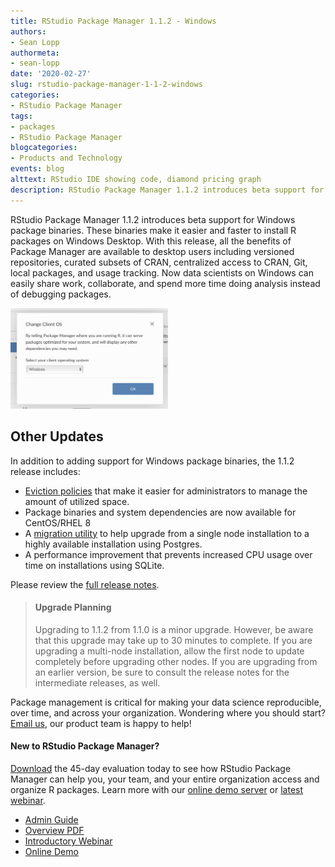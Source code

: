 ```yaml
---
title: RStudio Package Manager 1.1.2 - Windows
authors:
- Sean Lopp
authormeta: 
- sean-lopp
date: '2020-02-27'
slug: rstudio-package-manager-1-1-2-windows
categories:
- RStudio Package Manager
tags:
- packages
- RStudio Package Manager
blogcategories:
- Products and Technology
events: blog
alttext: RStudio IDE showing code, diamond pricing graph
description: RStudio Package Manager 1.1.2 introduces beta support for Windows package binaries. These binaries make it easier and faster to install R packages on Windows Desktop.
---
```



RStudio Package Manager 1.1.2 introduces beta support for Windows package
binaries. These binaries make it easier and faster to install R packages on
Windows Desktop. With this release, all the benefits of Package Manager are
available to desktop users including versioned repositories, curated subsets of
CRAN, centralized access to CRAN, Git, local packages, and usage tracking.
Now data scientists on Windows can easily share work, collaborate, and spend
more time doing analysis instead of debugging packages.

<img src="rspm-112-os.png" caption="Pick Windows OS as client" alt= "Pick Windows OS as client" class="center" width = "50%">

## Other Updates

In addition to adding support for Windows package binaries, the 1.1.2 release
includes:  

- [Eviction policies](https://docs.rstudio.com/rspm/1.1.2/admin/appendix-configuration.html#appendix-configuration-eviction) that make it easier for administrators to manage the amount of utilized space.
- Package binaries and system dependencies are now available for CentOS/RHEL 8  
- A [migration utility](https://docs.rstudio.com/rspm/1.1.2/admin/changing-database-provider.html) to help upgrade from a single node installation to a highly available installation using Postgres.  
- A performance improvement that prevents increased CPU usage over time on installations using SQLite.  

Please review the [full release notes](https://docs.rstudio.com/rspm/news).

> #### Upgrade Planning
> Upgrading to 1.1.2 from 1.1.0 is a minor upgrade. However, be aware that this
> upgrade may take up to 30 minutes to complete. If you are upgrading a multi-node
> installation, allow the first node to update completely before upgrading other
> nodes. If you are upgrading from an earlier version, be sure to consult the release notes for the
> intermediate releases, as well.

Package management is critical for making your data science reproducible, over
time, and across your organization. Wondering where you should start? [Email
us](mailto:sales@rstudio.com), our product team is happy to help!

#### New to RStudio Package Manager? 

[Download](https://rstudio.com/products/package-manager/) the 45-day evaluation
today to see how RStudio Package Manager can help you, your team, and your
entire organization access and organize R packages. Learn more with our [online
demo server](https://demo.rstudiopm.com) or [latest webinar](https://resources.rstudio.com/webinars/introduction-to-the-rstudio-package-manager-sean-lopp).

- [Admin Guide](https://docs.rstudio.com/rspm/admin)
- [Overview PDF](https://www.rstudio.com/wp-content/uploads/2018/07/RStudio-Package-Manager-Overview.pdf)
- [Introductory Webinar](https://resources.rstudio.com/webinars/introduction-to-the-rstudio-package-manager-sean-lopp)
- [Online Demo](https://demo.rstudiopm.com)

